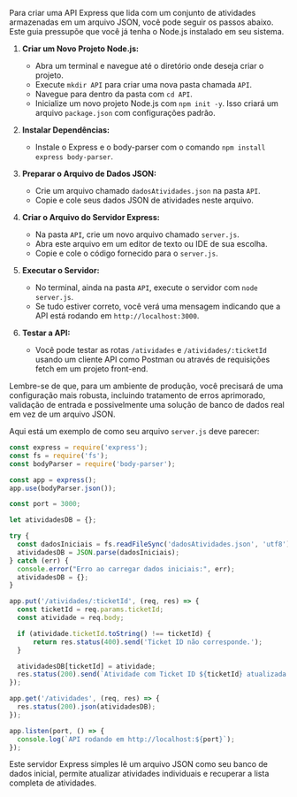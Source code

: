 Para criar uma API Express que lida com um conjunto de atividades armazenadas em um arquivo JSON, você pode seguir os passos abaixo. Este guia pressupõe que você já tenha o Node.js instalado em seu sistema.

1. **Criar um Novo Projeto Node.js:**
   - Abra um terminal e navegue até o diretório onde deseja criar o projeto.
   - Execute `mkdir API` para criar uma nova pasta chamada `API`.
   - Navegue para dentro da pasta com `cd API`.
   - Inicialize um novo projeto Node.js com `npm init -y`. Isso criará um arquivo `package.json` com configurações padrão.

2. **Instalar Dependências:**
   - Instale o Express e o body-parser com o comando `npm install express body-parser`.

3. **Preparar o Arquivo de Dados JSON:**
   - Crie um arquivo chamado `dadosAtividades.json` na pasta `API`.
   - Copie e cole seus dados JSON de atividades neste arquivo.

4. **Criar o Arquivo do Servidor Express:**
   - Na pasta `API`, crie um novo arquivo chamado `server.js`.
   - Abra este arquivo em um editor de texto ou IDE de sua escolha.
   - Copie e cole o código fornecido para o `server.js`.

5. **Executar o Servidor:**
   - No terminal, ainda na pasta `API`, execute o servidor com `node server.js`.
   - Se tudo estiver correto, você verá uma mensagem indicando que a API está rodando em `http://localhost:3000`.

6. **Testar a API:**
   - Você pode testar as rotas `/atividades` e `/atividades/:ticketId` usando um cliente API como Postman ou através de requisições fetch em um projeto front-end.

Lembre-se de que, para um ambiente de produção, você precisará de uma configuração mais robusta, incluindo tratamento de erros aprimorado, validação de entrada e possivelmente uma solução de banco de dados real em vez de um arquivo JSON.

Aqui está um exemplo de como seu arquivo `server.js` deve parecer:

```javascript
const express = require('express');
const fs = require('fs');
const bodyParser = require('body-parser');

const app = express();
app.use(bodyParser.json());

const port = 3000;

let atividadesDB = {};

try {
  const dadosIniciais = fs.readFileSync('dadosAtividades.json', 'utf8');
  atividadesDB = JSON.parse(dadosIniciais);
} catch (err) {
  console.error("Erro ao carregar dados iniciais:", err);
  atividadesDB = {};
}

app.put('/atividades/:ticketId', (req, res) => {
  const ticketId = req.params.ticketId;
  const atividade = req.body;

  if (atividade.ticketId.toString() !== ticketId) {
      return res.status(400).send('Ticket ID não corresponde.');
  }

  atividadesDB[ticketId] = atividade;
  res.status(200).send(`Atividade com Ticket ID ${ticketId} atualizada com sucesso.`);
});

app.get('/atividades', (req, res) => {
  res.status(200).json(atividadesDB);
});

app.listen(port, () => {
  console.log(`API rodando em http://localhost:${port}`);
});
```

Este servidor Express simples lê um arquivo JSON como seu banco de dados inicial, permite atualizar atividades individuais e recuperar a lista completa de atividades.